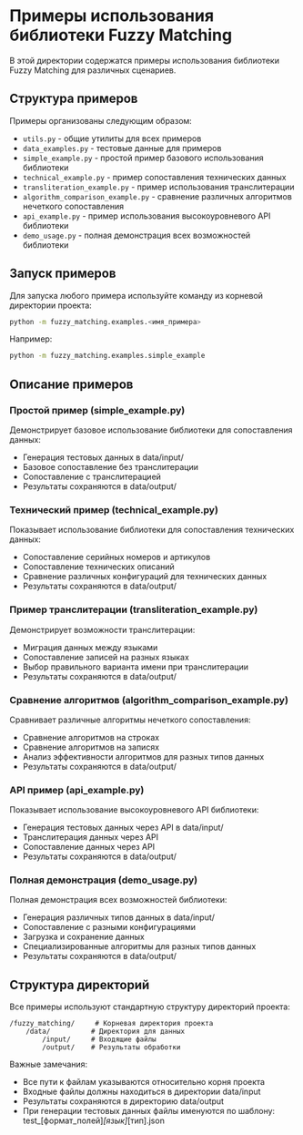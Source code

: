 # Примеры использования библиотеки Fuzzy Matching

В этой директории содержатся примеры использования библиотеки Fuzzy Matching для различных сценариев.

## Структура примеров

Примеры организованы следующим образом:

- `utils.py` - общие утилиты для всех примеров
- `data_examples.py` - тестовые данные для примеров
- `simple_example.py` - простой пример базового использования библиотеки
- `technical_example.py` - пример сопоставления технических данных
- `transliteration_example.py` - пример использования транслитерации
- `algorithm_comparison_example.py` - сравнение различных алгоритмов нечеткого сопоставления
- `api_example.py` - пример использования высокоуровневого API библиотеки
- `demo_usage.py` - полная демонстрация всех возможностей библиотеки

## Запуск примеров

Для запуска любого примера используйте команду из корневой директории проекта:

```bash
python -m fuzzy_matching.examples.<имя_примера>
```

Например:

```bash
python -m fuzzy_matching.examples.simple_example
```

## Описание примеров

### Простой пример (simple_example.py)

Демонстрирует базовое использование библиотеки для сопоставления данных:
- Генерация тестовых данных в data/input/
- Базовое сопоставление без транслитерации
- Сопоставление с транслитерацией
- Результаты сохраняются в data/output/

### Технический пример (technical_example.py)

Показывает использование библиотеки для сопоставления технических данных:
- Сопоставление серийных номеров и артикулов
- Сопоставление технических описаний
- Сравнение различных конфигураций для технических данных
- Результаты сохраняются в data/output/

### Пример транслитерации (transliteration_example.py)

Демонстрирует возможности транслитерации:
- Миграция данных между языками
- Сопоставление записей на разных языках
- Выбор правильного варианта имени при транслитерации
- Результаты сохраняются в data/output/

### Сравнение алгоритмов (algorithm_comparison_example.py)

Сравнивает различные алгоритмы нечеткого сопоставления:
- Сравнение алгоритмов на строках
- Сравнение алгоритмов на записях
- Анализ эффективности алгоритмов для разных типов данных
- Результаты сохраняются в data/output/

### API пример (api_example.py)

Показывает использование высокоуровневого API библиотеки:
- Генерация тестовых данных через API в data/input/
- Транслитерация данных через API
- Сопоставление данных через API
- Результаты сохраняются в data/output/

### Полная демонстрация (demo_usage.py)

Полная демонстрация всех возможностей библиотеки:
- Генерация различных типов данных в data/input/
- Сопоставление с разными конфигурациями
- Загрузка и сохранение данных
- Специализированные алгоритмы для разных типов данных
- Результаты сохраняются в data/output/

## Структура директорий

Все примеры используют стандартную структуру директорий проекта:

```
/fuzzy_matching/     # Корневая директория проекта
    /data/          # Директория для данных
        /input/     # Входящие файлы
        /output/    # Результаты обработки
```

Важные замечания:
- Все пути к файлам указываются относительно корня проекта
- Входные файлы должны находиться в директории data/input
- Результаты сохраняются в директорию data/output
- При генерации тестовых данных файлы именуются по шаблону: test_[формат_полей]_[язык]_[тип].json 